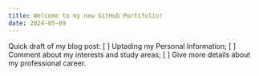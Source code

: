 ```yaml
---
title: Welcome to my new GitHub Portifolio!
date: 2024-05-09
---
```


Quick draft of my blog post:
[ ] Uptading my Personal Information;
[ ] Comment about my interests and study areas;
[ ] Give more details about my professional career.
